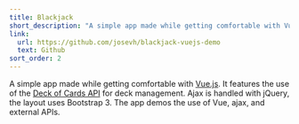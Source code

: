 ```yaml
---
title: Blackjack
short_description: "A simple app made while getting comfortable with Vue.js. It features the use of the Deck of Cards API for deck management. Ajax is handled with jQuery, the layout uses Bootstrap 3. The app demos the use of Vue, ajax, and external APIs."
link:
  url: https://github.com/josevh/blackjack-vuejs-demo
  text: Github
sort_order: 2
---
```


A simple app made while getting comfortable with [Vue.js](https://vuejs.org/).
It features the use of the [Deck of Cards API](https://deckofcardsapi.com/) for deck management.
Ajax is handled with jQuery, the layout uses Bootstrap 3.
The app demos the use of Vue, ajax, and external APIs.
